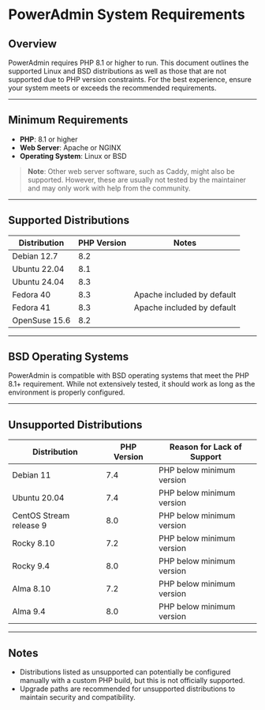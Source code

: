 # PowerAdmin System Requirements

## Overview

PowerAdmin requires PHP 8.1 or higher to run. This document outlines the supported Linux and BSD distributions as well
as those that are not supported due to PHP version constraints. For the best experience, ensure your system meets or
exceeds the recommended requirements.

---

## Minimum Requirements

- **PHP**: 8.1 or higher
- **Web Server**: Apache or NGINX
- **Operating System**: Linux or BSD

> **Note**: Other web server software, such as Caddy, might also be supported. However, these are usually not tested by
> the maintainer and may only work with help from the community.

---

## Supported Distributions

| Distribution  | PHP Version | Notes                      |
|---------------|-------------|----------------------------|
| Debian 12.7   | 8.2         |                            |
| Ubuntu 22.04  | 8.1         |                            |
| Ubuntu 24.04  | 8.3         |                            |
| Fedora 40     | 8.3         | Apache included by default |
| Fedora 41     | 8.3         | Apache included by default |
| OpenSuse 15.6 | 8.2         |                            |

---

## BSD Operating Systems

PowerAdmin is compatible with BSD operating systems that meet the PHP 8.1+ requirement. While not extensively tested, it
should work as long as the environment is properly configured.

---

## Unsupported Distributions

| Distribution            | PHP Version | Reason for Lack of Support |
|-------------------------|-------------|----------------------------|
| Debian 11               | 7.4         | PHP below minimum version  |
| Ubuntu 20.04            | 7.4         | PHP below minimum version  |
| CentOS Stream release 9 | 8.0         | PHP below minimum version  |
| Rocky 8.10              | 7.2         | PHP below minimum version  |
| Rocky 9.4               | 8.0         | PHP below minimum version  |
| Alma 8.10               | 7.2         | PHP below minimum version  |
| Alma 9.4                | 8.0         | PHP below minimum version  |

---

## Notes

- Distributions listed as unsupported can potentially be configured manually with a custom PHP build, but this is not
  officially supported.
- Upgrade paths are recommended for unsupported distributions to maintain security and compatibility.
